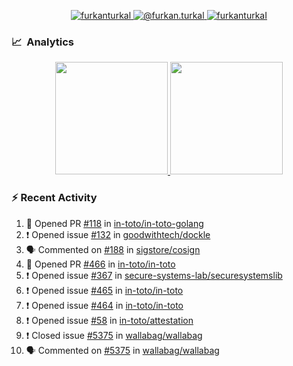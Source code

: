 <p align="center">
  <a href="https://linkedin.com/in/furkanturkal" target="blank">
    <img src="https://img.shields.io/badge/linkedin-%230077B5.svg?&style=for-the-badge&logo=linkedin&logoColor=white" alt="furkanturkal" />
  </a>
  <a href="https://medium.com/@furkan.turkal" target="blank">
    <img src="https://img.shields.io/badge/medium-%2312100E.svg?&style=for-the-badge&logo=medium&logoColor=white" alt="@furkan.turkal" />
  </a>
  <a href="https://twitter.com/furkanturkaI" target="blank">
    <img src="https://img.shields.io/badge/Twitter-1DA1F2?style=for-the-badge&logo=twitter&logoColor=white" alt="furkanturkaI" />
  </a>
</p>

### 📈 &nbsp;Analytics

<p align="center">
  <a href="https://github.com/bufgix">
    <img height="180em" src="https://github-readme-stats-eight-theta.vercel.app/api?username=Dentrax&show_icons=true&theme=algolia&include_all_commits=true&count_private=true&line_height=26"/>
    <img height="180em" src="https://github-readme-stats-eight-theta.vercel.app/api/top-langs/?username=Dentrax&layout=compact&langs_count=8&theme=algolia&line_height=26"/>
  </a>
</p>

### :zap: Recent Activity

<!--START_SECTION:activity-->
1. 💪 Opened PR [#118](https://github.com/in-toto/in-toto-golang/pull/118) in [in-toto/in-toto-golang](https://github.com/in-toto/in-toto-golang)
2. ❗️ Opened issue [#132](https://github.com/goodwithtech/dockle/issues/132) in [goodwithtech/dockle](https://github.com/goodwithtech/dockle)
3. 🗣 Commented on [#188](https://github.com/sigstore/cosign/issues/188) in [sigstore/cosign](https://github.com/sigstore/cosign)
4. 💪 Opened PR [#466](https://github.com/in-toto/in-toto/pull/466) in [in-toto/in-toto](https://github.com/in-toto/in-toto)
5. ❗️ Opened issue [#367](https://github.com/secure-systems-lab/securesystemslib/issues/367) in [secure-systems-lab/securesystemslib](https://github.com/secure-systems-lab/securesystemslib)
6. ❗️ Opened issue [#465](https://github.com/in-toto/in-toto/issues/465) in [in-toto/in-toto](https://github.com/in-toto/in-toto)
7. ❗️ Opened issue [#464](https://github.com/in-toto/in-toto/issues/464) in [in-toto/in-toto](https://github.com/in-toto/in-toto)
8. ❗️ Opened issue [#58](https://github.com/in-toto/attestation/issues/58) in [in-toto/attestation](https://github.com/in-toto/attestation)
9. ❗️ Closed issue [#5375](https://github.com/wallabag/wallabag/issues/5375) in [wallabag/wallabag](https://github.com/wallabag/wallabag)
10. 🗣 Commented on [#5375](https://github.com/wallabag/wallabag/issues/5375) in [wallabag/wallabag](https://github.com/wallabag/wallabag)
<!--END_SECTION:activity-->

